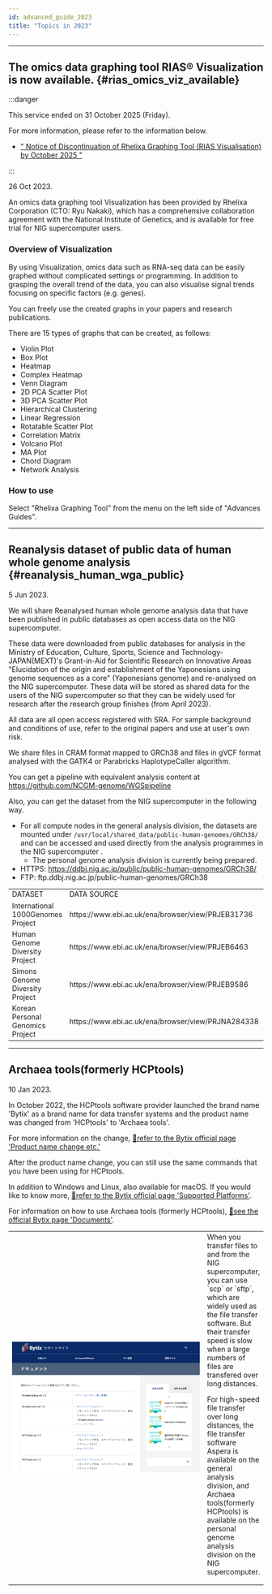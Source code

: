 ```yaml
---
id: advanced_guide_2023
title: "Topics in 2023"
---
```


---
## The omics data graphing tool RIAS®️ Visualization is now available. {#rias_omics_viz_available}

:::danger

This service ended on 31 October 2025 (Friday).

For more information, please refer to the information below.
- [" Notice of Discontinuation of Rhelixa Graphing Tool (RIAS Visualisation) by October 2025 "](/blog/2025-09-29-news_Rhelixa-rias-visualisation-end-october-2025)

:::

26 Oct 2023.

An omics data graphing tool Visualization has been provided by Rhelixa Corporation (CTO: Ryu Nakaki), which has a comprehensive collaboration agreement with the National Institute of Genetics, and is available for free trial for NIG supercomputer users.


### Overview of Visualization


By using Visualization, omics data such as RNA-seq data can be easily graphed without complicated settings or programming. In addition to grasping the overall trend of the data, you can also visualise signal trends focusing on specific factors (e.g. genes).

You can freely use the created graphs in your papers and research publications.

There are 15 types of graphs that can be created, as follows:
- Violin Plot 
- Box Plot
- Heatmap
- Complex Heatmap
- Venn Diagram 
- 2D PCA Scatter Plot
- 3D PCA Scatter Plot
- Hierarchical Clustering
- Linear Regression
- Rotatable Scatter Plot
- Correlation Matrix
- Volcano Plot
- MA Plot
- Chord Diagram
- Network Analysis


### How to use

Select "Rhelixa Graphing Tool" from the menu on the left side of "Advances Guides".


---

## Reanalysis dataset of public data of human whole genome analysis {#reanalysis_human_wga_public}

5 Jun 2023.

We will share Reanalysed human whole genome analysis data that have been published in public databases as open access data on the NIG supercomputer.

These data were downloaded from public databases for analysis in the Ministry of Education, Culture, Sports, Science and Technology-JAPAN(MEXT)'s Grant-in-Aid for Scientific Research on Innovative Areas "Elucidation of the origin and establishment of the Yaponesians using genome sequences as a core" (Yaponesians genome) and re-analysed on the NIG supercomputer.
These data will be stored as shared data for the users of the NIG supercomputer so that they can be widely used for research after the research group finishes (from April 2023).

All data are all open access registered with SRA. 
For sample background and conditions of use, refer to the original papers and use at user's own risk.

We share files in CRAM format mapped to GRCh38 and files in gVCF format analysed with the GATK4 or Parabricks HaplotypeCaller algorithm.

You can get a pipeline with equivalent analysis content at https://github.com/NCGM-genome/WGSpipeline

Also, you can get the dataset from the NIG supercomputer in the following way.

 - For all compute nodes in the general analysis division, the datasets are mounted under `/usr/local/shared_data/public-human-genomes/GRCh38/` and can be accessed and used directly from the analysis programmes in the NIG supercomputer .
    - The personal genome analysis division is currently being prepared.
- HTTPS: https://ddbj.nig.ac.jp/public/public-human-genomes/GRCh38/ 
- FTP: ftp.ddbj.nig.ac.jp/public-human-genomes/GRCh38

<table>
<tr>
<td>DATASET</td>
<td>DATA SOURCE</td>
<td>URL</td>
</tr>
<tr>
<td>International 1000Genomes Project</td>
<td>https://www.ebi.ac.uk/ena/browser/view/PRJEB31736</td>
<td>https://doi.org/10.1016/j.cell.2022.08.004</td>
</tr>
<tr>
<td>Human Genome Diversity Project</td>
<td>https://www.ebi.ac.uk/ena/browser/view/PRJEB6463</td>
<td>https://doi.org/10.1126/science.aay5012</td>
</tr>
<tr>
<td>Simons Genome Diversity Project</td>
<td>https://www.ebi.ac.uk/ena/browser/view/PRJEB9586</td>
<td>https://doi.org/10.1038/nature18964</td>
</tr>
<tr>
<td>Korean Personal Genomics Project</td>
<td>https://www.ebi.ac.uk/ena/browser/view/PRJNA284338</td>
<td>https://doi.org/10.1038/s41598-018-23837-x</td>
</tr>
</table>


---

## Archaea tools(formerly HCPtools)

10 Jan 2023.

In October 2022, the HCPtools software provider launched the brand name 'Bytix' as a brand name for data transfer systems and the product name was changed from 'HCPtools' to 'Archaea tools'.

For more information on the change, [&#x1f517;refer to the Bytix official page 'Product name change etc.'](https://support.bytix.tech/important/)

After the product name change, you can still use the same commands that you have been using for HCPtools.

In addition to Windows and Linux, also available for macOS. If you would like to know more, [&#x1f517;refer to the Bytix official page 'Supported Platforms'](https://support.bytix.tech/docs/archaea/tools/1.4_en/A_overview/A09_platforms).


For information on how to use Archaea tools (formerly HCPtools), [&#x1f517;see the official Bytix page 'Documents'](https://support.bytix.tech/document/).


<table>
<tr>
<td width="400">

![](Archaea_tools_document.png)
</td>
<td valign="top">
When you transfer files to and from the NIG supercomputer, you can use `scp` or `sftp`, which are widely used as the file transfer software. But their transfer speed is slow when a large numbers of files are transfered over long distances.

For high-speed file transfer over long distances, the file transfer software Aspera is available on the general analysis division, and Archaea tools(formerly HCPtools) is available on the personal genome analysis division on the NIG supercomputer.

</td>
</tr>
</table>

